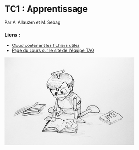 # TC1 : Apprentissage

Par A. Allauzen et M. Sebag

### Liens : 

- [Cloud contenant les fichiers utiles](https://ocsync.limsi.fr/index.php/s/TETPT57yxziIN8R)
- [Page du cours sur le site de l'équipe TAO](https://tao.lri.fr/courses)

![Apprentissage](tc1.png)
